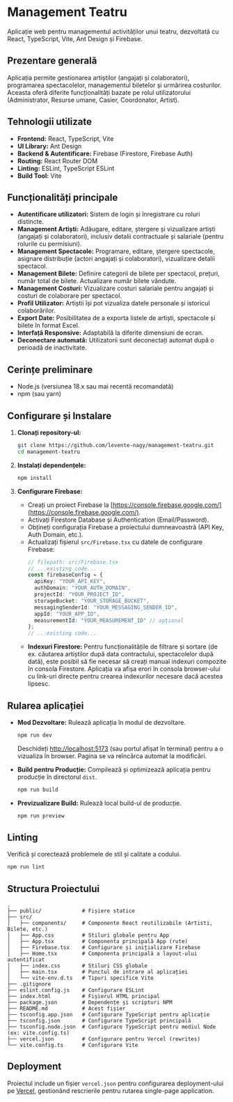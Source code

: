 # Management Teatru

Aplicație web pentru managementul activităților unui teatru, dezvoltată cu React, TypeScript, Vite, Ant Design și Firebase.

## Prezentare generală

Aplicația permite gestionarea artiștilor (angajați și colaboratori), programarea spectacolelor, managementul biletelor și urmărirea costurilor. Aceasta oferă diferite funcționalități bazate pe rolul utilizatorului (Administrator, Resurse umane, Casier, Coordonator, Artist).

## Tehnologii utilizate

*   **Frontend:** React, TypeScript, Vite
*   **UI Library:** Ant Design
*   **Backend & Autentificare:** Firebase (Firestore, Firebase Auth)
*   **Routing:** React Router DOM
*   **Linting:** ESLint, TypeScript ESLint
*   **Build Tool:** Vite

## Funcționalități principale

*   **Autentificare utilizatori:** Sistem de login și înregistrare cu roluri distincte.
*   **Management Artiști:** Adăugare, editare, ștergere și vizualizare artiști (angajați și colaboratori), inclusiv detalii contractuale și salariale (pentru rolurile cu permisiuni).
*   **Management Spectacole:** Programare, editare, ștergere spectacole, asignare distribuție (actori angajați și colaboratori), vizualizare detalii spectacol.
*   **Management Bilete:** Definire categorii de bilete per spectacol, prețuri, număr total de bilete. Actualizare număr bilete vândute.
*   **Management Costuri:** Vizualizare costuri salariale pentru angajați și costuri de colaborare per spectacol.
*   **Profil Utilizator:** Artiștii își pot vizualiza datele personale și istoricul colaborărilor.
*   **Export Date:** Posibilitatea de a exporta listele de artiști, spectacole și bilete în format Excel.
*   **Interfață Responsive:** Adaptabilă la diferite dimensiuni de ecran.
*   **Deconectare automată:** Utilizatorii sunt deconectați automat după o perioadă de inactivitate.

## Cerințe preliminare

*   Node.js (versiunea 18.x sau mai recentă recomandată)
*   npm (sau yarn)

## Configurare și Instalare

1.  **Clonați repository-ul:**
    ```bash
    git clone https://github.com/levente-nagy/management-teatru.git
    cd management-teatru
    ```

2.  **Instalați dependențele:**
    ```bash
    npm install
    ```

3.  **Configurare Firebase:**
    *   Creați un proiect Firebase la [https://console.firebase.google.com/](https://console.firebase.google.com/).
    *   Activați Firestore Database și Authentication (Email/Password).
    *   Obțineți configurația Firebase a proiectului dumneavoastră (API Key, Auth Domain, etc.).
    *   Actualizați fișierul `src/Firebase.tsx` cu datele de configurare Firebase:
        ```typescript
        // filepath: src/Firebase.tsx
        // ...existing code...
        const firebaseConfig = {
          apiKey: "YOUR_API_KEY",
          authDomain: "YOUR_AUTH_DOMAIN",
          projectId: "YOUR_PROJECT_ID",
          storageBucket: "YOUR_STORAGE_BUCKET",
          messagingSenderId: "YOUR_MESSAGING_SENDER_ID",
          appId: "YOUR_APP_ID",
          measurementId: "YOUR_MEASUREMENT_ID" // opțional
        };
        // ...existing code...
        ```
    *   **Indexuri Firestore:** Pentru funcționalitățile de filtrare și sortare (de ex. căutarea artiștilor după data contractului, spectacolelor după dată), este posibil să fie necesar să creați manual indexuri compozite în consola Firestore. Aplicația va afișa erori în consola browser-ului cu link-uri directe pentru crearea indexurilor necesare dacă acestea lipsesc.

## Rularea aplicației

*   **Mod Dezvoltare:**
    Rulează aplicația în modul de dezvoltare.
    ```bash
    npm run dev
    ```
    Deschideți [http://localhost:5173](http://localhost:5173) (sau portul afișat în terminal) pentru a o vizualiza în browser. Pagina se va reîncărca automat la modificări.

*   **Build pentru Producție:**
    Compilează și optimizează aplicația pentru producție în directorul `dist`.
    ```bash
    npm run build
    ```

*   **Previzualizare Build:**
    Rulează local build-ul de producție.
    ```bash
    npm run preview
    ```

## Linting

Verifică și corectează problemele de stil și calitate a codului.
```bash
npm run lint
```

## Structura Proiectului

```
.
├── public/             # Fișiere statice
├── src/
│   ├── components/     # Componente React reutilizabile (Artisti, Bilete, etc.)
│   ├── App.css         # Stiluri globale pentru App
│   ├── App.tsx         # Componenta principală App (rute)
│   ├── Firebase.tsx    # Configurare și inițializare Firebase
│   ├── Home.tsx        # Componenta principală a layout-ului autentificat
│   ├── index.css       # Stiluri CSS globale
│   ├── main.tsx        # Punctul de intrare al aplicației
│   └── vite-env.d.ts   # Tipuri specifice Vite
├── .gitignore
├── eslint.config.js    # Configurare ESLint
├── index.html          # Fișierul HTML principal
├── package.json        # Dependențe și scripturi NPM
├── README.md           # Acest fișier
├── tsconfig.app.json   # Configurare TypeScript pentru aplicație
├── tsconfig.json       # Configurare TypeScript principală
├── tsconfig.node.json  # Configurare TypeScript pentru mediul Node (ex: vite.config.ts)
├── vercel.json         # Configurare pentru Vercel (rewrites)
└── vite.config.ts      # Configurare Vite
```

## Deployment

Proiectul include un fișier `vercel.json` pentru configurarea deployment-ului pe [Vercel](https://vercel.com/), gestionând rescrierile pentru rutarea single-page application.